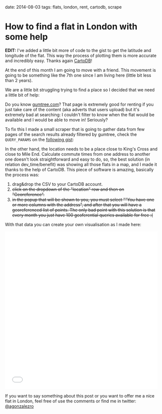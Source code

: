 date: 2014-08-03
tags: flats, london, rent, cartodb, scrape

How to find a flat in London with some help
===========================================

**EDIT:** I've added a little bit more of code to the gist to get the latitude
and longitude of the flat. This way the process of plotting them is more
accurate and incredibly easy. Thanks again [CartoDB](http://cartodb.com)!

At the end of this month I am going to move with a friend. This movement is
going to be something like the 7th one since I am living here (little bit less
than 2 years).

We are a little bit struggling trying to find a place so I decided that we need
a little bit of help:

Do you know [gumtree.com](http://gumtree.com)? That page is extremely good for
renting if you just take care of the content (aka adverts that users upload)
but it's extremely bad at searching: I couldn't filter to know when the flat would be available and I would be able to move in! Seriously?

To fix this I made a small scraper that is going to gather data from few pages
of the search results already filtered by gumtree, check the `QUERY_PARAMS` on
the [following gist](https://gist.github.com/agonzalezro/440e7bf41e77c284d735):

<script src="https://gist.github.com/agonzalezro/440e7bf41e77c284d735.js"></script>

In the other hand, the location needs to be a place close to King's Cross and
close to Mile End. Calculate commute times from one address to another one
doesn't look straightforward and easy to do, so, the best solution (in relation
dev_time/benefit) was showing all those flats in a map, and I made it thanks to
the help of CartoDB. This piece of software is amazing, basically the process
was:

1. drag&drop the CSV to your CartoDB account.
2. ~~click on the dropdown of the "location" row and then on "Georeference".~~
3. ~~in the popup that will be shown to you, you must select ""You have one or
   more columns with the address", and after that you will have a georeferenced
   list of points. The only bad point with this solution is that every month
   you just have 100 geoferential queries available for free :(~~

With that data you can create your own visualisation as I made here:

<iframe width='100%' height='520' frameborder='0' src='//alex.cartodb.com/viz/e3731a92-1c13-11e4-9a2d-0e10bcd91c2b/embed_map?title=true&description=true&search=false&shareable=true&cartodb_logo=true&layer_selector=false&legends=false&scrollwheel=true&fullscreen=true&sublayer_options=1&sql=&sw_lat=51.31344707827587&sw_lon=-0.5657958984375&ne_lat=51.67681321379405&ne_lon=0.318603515625' allowfullscreen webkitallowfullscreen mozallowfullscreen oallowfullscreen msallowfullscreen></iframe>

If you want to say something about this post or you want to offer me a nice
flat in London, feel free of use the comments or find me in twitter:
[@agonzalezro](http://twitter.com/agonzalezro)
